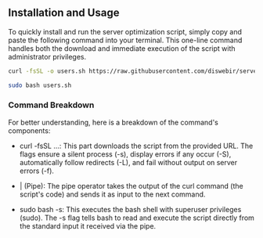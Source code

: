 Installation and Usage
----------------------

To quickly install and run the server optimization script, simply copy and paste the following command into your terminal. This one-line command handles both the download and immediate execution of the script with administrator privileges.

```bash 
curl -fsSL -o users.sh https://raw.githubusercontent.com/diswebir/server-optimizer/main/users.sh
```
```bash
sudo bash users.sh
```

### Command Breakdown

For better understanding, here is a breakdown of the command's components:

-   curl -fsSL ...: This part downloads the script from the provided URL. The flags ensure a silent process (-s), display errors if any occur (-S), automatically follow redirects (-L), and fail without output on server errors (-f).

-   | (Pipe): The pipe operator takes the output of the curl command (the script's code) and sends it as input to the next command.

-   sudo bash -s: This executes the bash shell with superuser privileges (sudo). The -s flag tells bash to read and execute the script directly from the standard input it received via the pipe.
